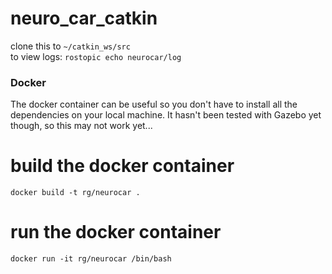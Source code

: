 # neuro_car_catkin

clone this to `~/catkin_ws/src`<br>
to view logs: `rostopic echo neurocar/log`

### Docker ###

The docker container can be useful so you don't have to install all the dependencies on your local machine. It hasn't been tested with Gazebo yet though, so this may not work yet...

# build the docker container
`docker build -t rg/neurocar .`

# run the docker container
`docker run -it rg/neurocar /bin/bash`
